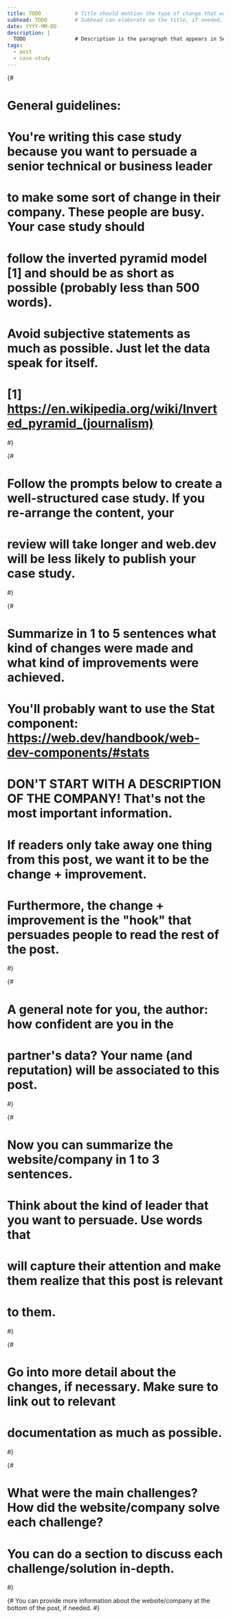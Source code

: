 ```yaml
---
title: TODO           # Title should mention the type of change that was made and the improvement.
subhead: TODO         # Subhead can elaborate on the title, if needed.
date: YYYY-MM-DD
description: |
  TODO                # Description is the paragraph that appears in Search.
tags:
  - post
  - case-study
---
```


{# 
 # General guidelines:
 #
 # You're writing this case study because you want to persuade a senior technical or business leader
 # to make some sort of change in their company. These people are **busy**. Your case study should
 # follow the inverted pyramid model [1] and should be as short as possible (probably less than 500 words).
 # 
 # Avoid subjective statements as much as possible. Just let the data speak for itself.
 # 
 # [1] https://en.wikipedia.org/wiki/Inverted_pyramid_(journalism)
 #}

{# 
 # Follow the prompts below to create a well-structured case study. If you re-arrange the content, your
 # review will take longer and web.dev will be less likely to publish your case study.
 #}
 
{# 
 # Summarize in 1 to 5 sentences what kind of changes were made and what kind of improvements were achieved.
 # You'll probably want to use the Stat component: https://web.dev/handbook/web-dev-components/#stats
 # 
 # DON'T START WITH A DESCRIPTION OF THE COMPANY! That's not the most important information.
 # If readers only take away one thing from this post, we want it to be the change + improvement.
 # Furthermore, the change + improvement is the "hook" that persuades people to read the rest of the post.
 #}

{# 
 # A general note for you, the author: how confident are you in the 
 # partner's data? Your name (and reputation) will be associated to this post.
 #}

{# 
 # Now you can summarize the website/company in 1 to 3 sentences.
 # Think about the kind of leader that you want to persuade. Use words that
 # will capture their attention and make them realize that this post is relevant
 # to them.
 #}

{# 
 # Go into more detail about the changes, if necessary. Make sure to link out to relevant
 # documentation as much as possible.
 #}

{# 
 # What were the main challenges? How did the website/company solve each challenge? 
 # You can do a section to discuss each challenge/solution in-depth.
 #}

{# You can provide more information about the website/company at the bottom of the post, if needed. #}
